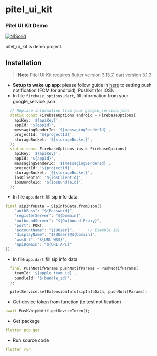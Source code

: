 # pitel_ui_kit

### Pitel UI Kit Demo

[![N|Solid](https://documents.tel4vn.com/img/pitel-logo.png)](https://documents.tel4vn.com/)

pitel_ui_kit is demo project.

## Installation

> **Note**
> Pitel UI Kit requires flutter version 3.13.7, dart version 3.1.3

- **Setup to wake up app**: please follow guide in [here](https://github.com/tel4vn/flutter-pitel-voip/blob/1.0.6/PUSH_NOTIF.md) to setting push notification (FCM for android), Pushkit (for IOS).
- In file `firebase_options.dart`, fill information from your google_service.json

```dart
  // Replace information from your google_service.json
  static const FirebaseOptions android = FirebaseOptions(
    apiKey: '${apiKey}',
    appId: '${appId}',
    messagingSenderId: '${messagingSenderId}',
    projectId: '${projectId}',
    storageBucket: '${storageBucket}',
  );
  static const FirebaseOptions ios = FirebaseOptions(
    apiKey: '${apiKey}',
    appId: '${appId}',
    messagingSenderId: '${messagingSenderId}',
    projectId: '${projectId}',
    storageBucket: '${storageBucket}',
    iosClientId: '${iosClientId}',
    iosBundleId: '${iosBundleId}',
  );
```

- In file `app.dart` fill sip info data

```dart
final sipInfoData = SipInfoData.fromJson({
    "authPass": "${Password}",
    "registerServer": "${Domain}",
    "outboundServer": "${Outbound Proxy}",
    "port": PORT,
    "accountName": "${UUser}",      // Example 101
    "displayName": "${UUser}@${Domain}",
    "wssUrl": "${URL WSS}",
    "apiDomain": "${URL API}"
});
```

- In file `app.dart` fill sip info data

```dart
  final PushNotifParams pushNotifParams = PushNotifParams(
    teamId: '${apple_team_id}',
    bundleId: '${bundle_id}',
  );

  pitelService.setExtensionInfo(sipInfoData, pushNotifParams);
```

- Get device token from function (to test notification)

```dart
await PushVoipNotif.getDeviceToken();
```

- Get package

```yaml
flutter pub get
```

- Run source code

```yaml
flutter run
```
